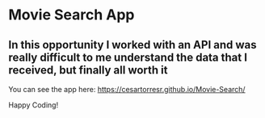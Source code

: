 # Movie Search App

## In this opportunity I worked with an API and was really difficult to me understand the data that I received, but finally all worth it

You can see the app here: https://cesartorresr.github.io/Movie-Search/

Happy Coding!
